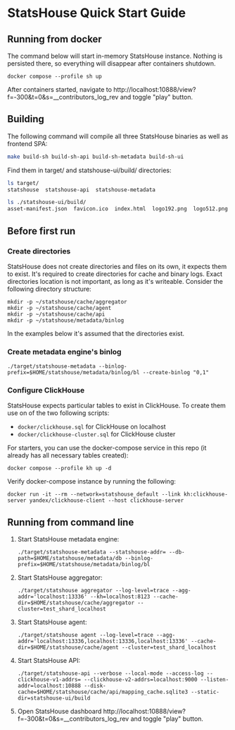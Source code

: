 # StatsHouse Quick Start Guide

## Running from docker
The command below will start in-memory StatsHouse instance. Nothing is persisted there, so everything will disappear after containers shutdown.
```shell
docker compose --profile sh up
```

After containers started, navigate to http://localhost:10888/view?f=-300&t=0&s=__contributors_log_rev and toggle "play" button.

## Building
The following command will compile all three StatsHouse binaries as well as frontend SPA:
```bash
make build-sh build-sh-api build-sh-metadata build-sh-ui
```
Find them in target/ and statshouse-ui/build/ directories:
```bash
ls target/
statshouse  statshouse-api  statshouse-metadata

ls ./statshouse-ui/build/
asset-manifest.json  favicon.ico  index.html  logo192.png  logo512.png  manifest.json  openapi  robots.txt  static
```

## Before first run
### Create directories
StatsHouse does not create directories and files on its own, it expects them to exist. It's required to create directories for cache and binary logs. Exact directories location is not important, as long as it's writeable. Consider the following directory structure:
```shell
mkdir -p ~/statshouse/cache/aggregator
mkdir -p ~/statshouse/cache/agent
mkdir -p ~/statshouse/cache/api
mkdir -p ~/statshouse/metadata/binlog
```

In the examples below it's assumed that the directories exist.

### Create metadata engine's binlog
```shell
./target/statshouse-metadata --binlog-prefix=$HOME/statshouse/metadata/binlog/bl --create-binlog "0,1"
```

### Configure ClickHouse
StatsHouse expects particular tables to exist in ClickHouse. To create them use on of the two following scripts:
* `docker/clickhouse.sql` for ClickHouse on localhost
* `docker/clickhouse-cluster.sql` for ClickHouse cluster

For starters, you can use the docker-compose service in this repo (it already has all necessary tables created):
``` shell
docker compose --profile kh up -d
```
Verify docker-compose instance by running the following:
```shell
docker run -it --rm --network=statshouse_default --link kh:clickhouse-server yandex/clickhouse-client --host clickhouse-server
```

## Running from command line
1. Start StatsHouse metadata engine:
    ```shell
    ./target/statshouse-metadata --statshouse-addr= --db-path=$HOME/statshouse/metadata/db --binlog-prefix=$HOME/statshouse/metadata/binlog/bl
    ```

2. Start StatsHouse aggregator:
    ```shell
    ./target/statshouse aggregator --log-level=trace --agg-addr='localhost:13336' --kh=localhost:8123 --cache-dir=$HOME/statshouse/cache/aggregator --cluster=test_shard_localhost
    ```

3. Start StatsHouse agent:
    ```shell
    ./target/statshouse agent --log-level=trace --agg-addr='localhost:13336,localhost:13336,localhost:13336' --cache-dir=$HOME/statshouse/cache/agent --cluster=test_shard_localhost
    ```

4. Start StatsHouse API:
    ```shell
    ./target/statshouse-api --verbose --local-mode --access-log --clickhouse-v1-addrs= --clickhouse-v2-addrs=localhost:9000 --listen-addr=localhost:10888 --disk-cache=$HOME/statshouse/cache/api/mapping_cache.sqlite3 --static-dir=statshouse-ui/build
    ```
5. Open StatsHouse dashboard http://localhost:10888/view?f=-300&t=0&s=__contributors_log_rev and toggle "play" button.
